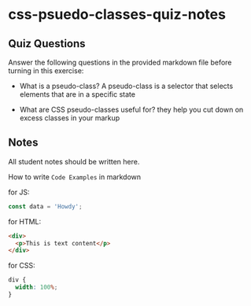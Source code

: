 # css-psuedo-classes-quiz-notes

## Quiz Questions

Answer the following questions in the provided markdown file before turning in this exercise:

- What is a pseudo-class?
  A pseudo-class is a selector that selects elements that are in a specific state

- What are CSS pseudo-classes useful for?
  they help you cut down on excess classes in your markup

## Notes

All student notes should be written here.

How to write `Code Examples` in markdown

for JS:

```javascript
const data = 'Howdy';
```

for HTML:

```html
<div>
  <p>This is text content</p>
</div>
```

for CSS:

```css
div {
  width: 100%;
}
```

